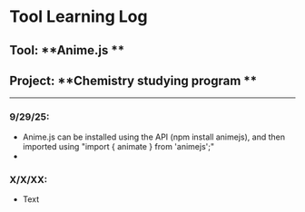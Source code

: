 # Tool Learning Log

## Tool: **Anime.js **

## Project: **Chemistry studying program **

---

### 9/29/25:
* Anime.js can be installed using the API (npm install animejs), and then imported using "import { animate } from 'animejs';"
*

### X/X/XX:
* Text


<!--
* Links you used today (websites, videos, etc)
* Things you tried, progress you made, etc
* Challenges, a-ha moments, etc
* Questions you still have
* What you're going to try next
-->

